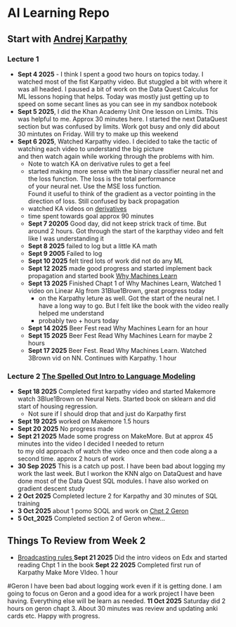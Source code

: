 # AI Learning Repo

## Start with [Andrej Karpathy](https://karpathy.ai/zero-to-hero.html)


### Lecture 1
- __Sept 4 2025__ - I think I spent a good two hours on topics today. I watched most of the fist Karpathy video. But stuggled a bit with where it was all headed.  I paused a bit of work on the Data Quest Calculus for ML lessons hoping that helps. Today was mostly just getting up to speed on some secant lines as you can see in my sandbox notebook
- __Sept 5 2025__, I did the Khan Academy Unit One lesson on Limits. This was helpful to me. Approx 30 minutes here. I started the next DataQuest section but was confused by limits. Work got busy and only did about 30 mintutes on Friday. Will try to make up this weekend
- __Sept 6 2025__, Watched Karpathy video. I decided to take the tactic of watching each video to understand the big picture  
and then watch again while working through the problems with him.
  - Note to watch KA on derivative rules to get a feel
  - started making more sense with the binary classifier neural net and the loss function.  The loss is the total performance  
  of your neural net. Use the MSE loss function.  
  Found it useful to think of the gradient as a vector pointing in the direction of loss. Still confused by back propagation  
  - watched KA videos on [derivatives](https://www.khanacademy.org/math/ap-calculus-ab/ab-differentiation-1-new/ab-2-2/v/alternate-form-of-the-derivative)
  - time spent towards goal approx 90 minutes
  - __Sept 7 20205__ Good day, did not keep strick track of time. But around 2 hours. Got through the start of the karpthay video and felt like I was understanding it
  - __Sept 8 2025__ failed to log but a little KA math
  - __Sept 9 2005__ Failed to log
  - __Sept 10 2025__  felt tired lots of work did not do any ML
  - __Sept 12 2025__ made good progress and started implement back propagation and started book [Why Machines Learn](https://www.amazon.com/dp/0593185749?psc=1&smid=ATVPDKIKX0DER&ref_=chk_typ_imgToDp)  
  - __Sept 13 2025__ Finished Chapt 1 of Why Machines Learn, Watched 1 video on Linear Alg from 31Blue1Brown, great progress today  
    - on the Karpathy leture as well. Got the start of the neural net. I have a long way to go. But I felt like the book with the video really helped me understand
    - probably two + hours today 
  - __Sept 14 2025__ Beer Fest read Why Machines Learn for an hour
  - __Sept 15 2025__ Beer Fest Read Why Machines Learn for maybe 2 hours
  - __Sept 17 2025__ Beer Fest. Read Why Machines Learn. Watched 3Brown vid on NN. Continues with Karpathy. 1 hour

### Lecture 2 [The Spelled Out Intro to Language Modeling](https://www.youtube.com/watch?v=PaCmpygFfXo&list=PLAqhIrjkxbuWI23v9cThsA9GvCAUhRvKZ&index=2&t=12s)  
  - __Sept 18 2025__ Completed first karpathy video and started Makemore watch 3Blue1Brown on Neural Nets. Started book on sklearn and did start of housing regression.  
    - Not sure if I should drop that and just do Karpathy first 
  - __Sept 19 2025__ worked on Makemore 1.5 hours
  - __Sept 20 2025__ No progress made
  - __Sept 21 2025__ Made some progress on MakeMore. But at approx 45 minutes into the video I decided I needed to return  
     to my old approach of watch the video once and then code along a a second time. approx 2 hours of work 
  - __30 Sep 2025__ This is a catch up post. I have been bad about logging my work the last week. But I workon the KNN algo on DataQuest and have done most of the Data Quest SQL modules. I have also worked on gradient descent study 
  - __2 Oct 2025__ Completed lecture 2  for Karpathy and 30 minutes of SQL training 
  - __3 Oct 2025__ about 1 pomo SOQL and work on [Chpt 2 Geron]()
  - __5 Oct_2025__ Completed section 2 of Geron whew... 
## Things To Review from Week 2
* [Broadcasting rules ](https://docs.pytorch.org/docs/stable/notes/broadcasting.html)
__Sept 21 2025__ Did the intro videos on Edx and started reading Chpt 1 in the book
__Sept 22 2025__ Completed first run of Karpathy Make More VIdeo. 1 hour

#Geron
I  have been bad about logging work even if it is getting done. I am going to focus on Geron and a good idea for a work project I have been having. Everything else will be learn as needed. 
__11 Oct 2025__ Saturday did 2 hours on geron chapt 3. About 30 minutes was review and updating anki cards etc. Happy with progress. 


    








         
  